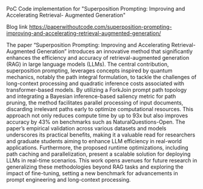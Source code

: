 PoC Code implementation for "Superposition Prompting: Improving and Accelerating Retrieval- Augmented Generation"

Blog link <https://paperwithoutcode.com/superposition-prompting-improving-and-accelerating-retrieval-augmented-generation/>

The paper “Superposition Prompting: Improving and Accelerating Retrieval-Augmented Generation” introduces an innovative method that significantly enhances the efficiency and accuracy of retrieval-augmented generation (RAG) in large language models (LLMs). The central contribution, superposition prompting, leverages concepts inspired by quantum mechanics, notably the path integral formulation, to tackle the challenges of long-context processing and quadratic inference costs associated with transformer-based models. By utilizing a ForkJoin prompt path topology and integrating a Bayesian inference-based saliency metric for path pruning, the method facilitates parallel processing of input documents, discarding irrelevant paths early to optimize computational resources. This approach not only reduces compute time by up to 93x but also improves accuracy by 43% on benchmarks such as NaturalQuestions-Open. The paper’s empirical validation across various datasets and models underscores its practical benefits, making it a valuable read for researchers and graduate students aiming to enhance LLM efficiency in real-world applications. Furthermore, the proposed runtime optimizations, including path caching and parallelization, present a scalable solution for deploying LLMs in real-time scenarios. This work opens avenues for future research in generalizing these methodologies beyond RAG tasks and exploring the impact of fine-tuning, setting a new benchmark for advancements in prompt engineering and long-context processing.